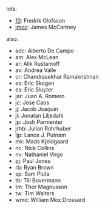 lots:

- [f0](http://fredrikolofsson.com/): Fredrik Olofsson
- [jmcc](http://audiosynth.com/): James McCartney

also:

- adc: Alberto De Campo
- am: Alex McLean
- ar: Alik Rustamoff
- av: Andrea Valle
- cr: Chandrasekhar Ramakrishnan
- es: Eric Skogen
- es: Eric Sluyter
- jar: Juan A. Romero
- jc: Jose Caos
- jj: Jacob Joaquin
- jl: Jonatan Liljedahl
- jp: Josh Parmenter
- jrhb: Julian Rohrhuber
- ljp: Lance J. Putnam
- mk: Mads Kjeldgaard
- nc: Nick Collins
- nv: Nathaniel Virgo
- pj: Paul Jones
- rb: Ryan Brown
- sp: Sam Pluta
- tb: Till Bovermann
- tm: Thor Magnusson
- tw: Tim Walters
- wmd: William Mox Drossard

